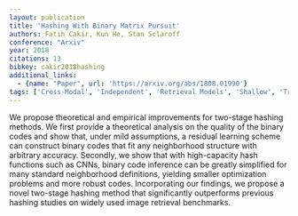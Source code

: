 ```yaml
---
layout: publication
title: 'Hashing With Binary Matrix Pursuit'
authors: Fatih Cakir, Kun He, Stan Sclaroff
conference: "Arxiv"
year: 2018
citations: 13
bibkey: cakir2018hashing
additional_links:
  - {name: "Paper", url: 'https://arxiv.org/abs/1808.01990'}
tags: ['Cross-Modal', 'Independent', 'Retrieval Models', 'Shallow', 'Training Strategy', 'Hashing', 'Applications']
---
```

We propose theoretical and empirical improvements for two-stage hashing
methods. We first provide a theoretical analysis on the quality of the binary
codes and show that, under mild assumptions, a residual learning scheme can
construct binary codes that fit any neighborhood structure with arbitrary
accuracy. Secondly, we show that with high-capacity hash functions such as
CNNs, binary code inference can be greatly simplified for many standard
neighborhood definitions, yielding smaller optimization problems and more
robust codes. Incorporating our findings, we propose a novel two-stage hashing
method that significantly outperforms previous hashing studies on widely used
image retrieval benchmarks.
